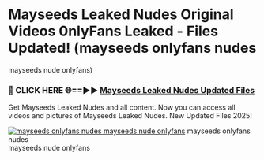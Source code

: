 # Mayseeds Leaked Nudes Original Videos 0nlyFans Leaked - Files Updated! (mayseeds onlyfans nudes<br>
mayseeds nude onlyfans)

<h3>🔴 CLICK HERE 🌐==►► <a href="https://tinyurl.com/2p9ay9w9" rel="nofollow">Mayseeds Leaked Nudes Updated Files</a></h3>

Get Mayseeds Leaked Nudes and all content. Now you can access all videos and pictures of Mayseeds Leaked Nudes. New Updated Files 2025!

[![mayseeds onlyfans nudes<br>
mayseeds nude onlyfans](https://i.imgur.com/KQgVmj3.gif)](https://tinyurl.com/2p9ay9w9)
mayseeds onlyfans nudes<br>
mayseeds nude onlyfans